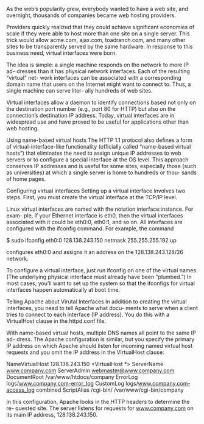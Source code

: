 As the web’s popularity grew, everybody wanted to have a
web site, and overnight, thousands of companies became web hosting providers.

Providers quickly realized that they could achieve significant economies of scale if
they were able to host more than one site on a single server. This trick would allow
acme.com, ajax.com, toadranch.com, and many other sites to be transparently
served by the same hardware. In response to this business need, virtual interfaces
were born.

The idea is simple: a single machine responds on the network to more IP ad-
dresses than it has physical network interfaces. Each of the resulting “virtual” net-
work interfaces can be associated with a corresponding domain name that users
on the Internet might want to connect to. Thus, a single machine can serve liter-
ally hundreds of web sites.

Virtual interfaces allow a daemon to identify connections based not only on the
destination port number (e.g., port 80 for HTTP) but also on the connection’s
destination IP address. Today, virtual interfaces are in widespread use and have
proved to be useful for applications other than web hosting.

Using name-based virtual hosts
The HTTP 1.1 protocol also defines a form of virtual-interface-like functionality
(officially called “name-based virtual hosts”) that eliminates the need to assign
unique IP addresses to web servers or to configure a special interface at the OS
level. This approach conserves IP addresses and is useful for some sites, especially
those (such as universities) at which a single server is home to hundreds or thou-
sands of home pages.

Configuring virtual interfaces
Setting up a virtual interface involves two steps. First, you must create the virtual
interface at the TCP/IP level.

Linux virtual interfaces are named with the notation interface:instance. For exam-
ple, if your Ethernet interface is eth0, then the virtual interfaces associated with it
could be eth0:0, eth0:1, and so on. All interfaces are configured with the ifconfig
command. For example, the command

$ sudo ifconfig eth0:0 128.138.243.150 netmask 255.255.255.192 up

configures eth0:0 and assigns it an address on the 128.138.243.128/26 network.

To configure a virtual interface, just run ifconfig on one of the virtual names.
(The underlying physical interface must already have been “plumbed.”) In most
cases, you’ll want to set up the system so that the ifconfigs for virtual interfaces
happen automatically at boot time.
 
Telling Apache about Virutal Interfaces
In addition to creating the virtual interfaces, you need to tell Apache what docu-
ments to serve when a client tries to connect to each interface (IP address). You do
this with a VirtualHost clause in the httpd.conf file.


With name-based virtual hosts, multiple DNS names all point to the same IP ad-
dress. The Apache configuration is similar, but you specify the primary IP address
on which Apache should listen for incoming named virtual host requests and you
omit the IP address in the VirtualHost clause:

NameVirtualHost 128.138.243.150
<VirtualHost *>
  ServerName www.company.com
  ServerAdmin webmaster@www.company.com
  DocumentRoot /var/www/htdocs/company
  ErrorLog logs/www.company.com-error_log
  CustomLog logs/www.company.com-access_log combined
  ScriptAlias /cgi-bin/ /var/www/cgi-bin/company
</VirtualHost>

In this configuration, Apache looks in the HTTP headers to determine the re-
quested site. The server listens for requests for www.company.com on its main IP
address, 128.138.243.150.
